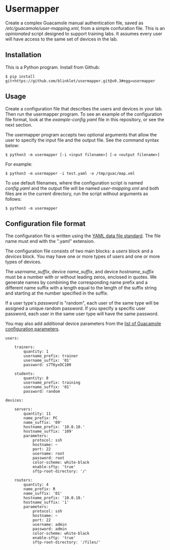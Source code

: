 # Usermapper #

Create a complex Guacamole manual authentication file, saved as */etc/guacamole/user-mapping.xml*, from a simple confuration file. This is an *opinionated* script designed to support training labs. It assumes every user will have access to the same set of devices in the lab.

## Installation ##

This is a Python program. Install from Github:

    $ pip install git+https://github.com/blinklet/usermapper.git@v0.3#egg=usermapper

## Usage ##

Create a configuration file that describes the users and devices in your lab. Then run the usermapper program. To see an example of the configuration file format, look at the *example-config.yaml* file in this repository, or see the next section.

The usermapper program accepts two optional arguments that allow the user to specify the input file and the output file. See the command syntax below:

    $ python3 -m usermapper [-i <input filename>] [-o <output filename>]

For example:

    $ python3 -m usermapper -i test.yaml -o /tmp/guac/map.xml

To use default filenames, where the configuration script is named *config.yaml* and the output file will be named *user-mapping.xml* and both files are in the current directory, run the script without arguments as follows:

    $ python3 -m usermapper

## Configuration file format 

The configuration file is written using the [YAML data file standard](https://rollout.io/blog/yaml-tutorial-everything-you-need-get-started/). The file name must end with the ".yaml" extension. 

The configuration file consists of two main blocks: a *users* block and a *devices* block. You may have one or more types of users and one or more types of devices. 

The <em>username_suffix</em>, device <em>name_suffix</em>, and device <em>hostname_suffix</em> must be a number with or without leading zeros, enclosed in quotes. We generate names by combining the corresponding name prefix and a different name suffix with a length equal to the length of the suffix string and starting at the number specified in the suffix. 

If a user type's <em>password</em> is "random", each user of the same type will be assigned a unique random password. If you specify a specific user password, each user in the same user type will have the same password.

You may also add additional device parameters from the <a href="https://guacamole.apache.org/doc/gug/configuring-guacamole.html" target="_blank">list of Guacamole configuration parameters</a>.

```
users:

    trainers:
        quantity: 1
        username_prefix: trainer
        username_suffix: '01'
        password: s7T6yxOC100

    students:
        quantity: 8
        username_prefix: training
        username_suffix: '01'
        password: random

devices:

    servers:
        quantity: 11
        name_prefix: PC
        name_suffix: '09'
        hostname_prefix: '10.0.10.'
        hostname_suffix: '109'
        parameters:
            protocol: ssh
            hostname: ~
            port: 22
            username: root
            password: root
            color-scheme: white-black
            enable-sftp: 'true'
            sftp-root-directory: '/'

    routers:
        quantity: 4
        name_prefix: R
        name_suffix: '01'
        hostname_prefix: '10.0.10.'
        hostname_suffix: '1'
        parameters:
            protocol: ssh
            hostname: ~
            port: 22
            username: admin
            password: admin
            color-scheme: white-black
            enable-sftp: 'true'
            sftp-root-directory: '/files/'
```
